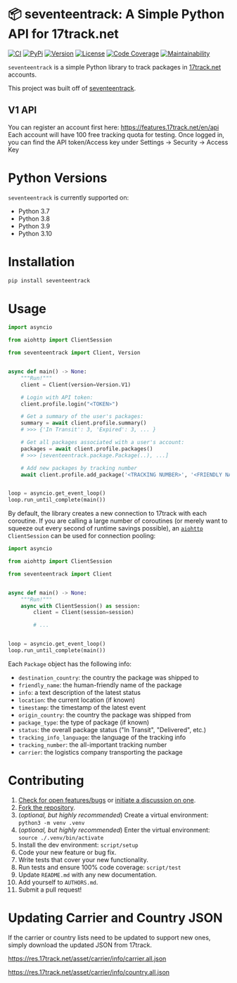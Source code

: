# 📦 seventeentrack: A Simple Python API for 17track.net

[![CI](https://github.com/mcswindler/seventeentrack/workflows/CI/badge.svg)](https://github.com/mcswindler/seventeentrack/actions)
[![PyPi](https://img.shields.io/pypi/v/seventeentrack.svg)](https://pypi.python.org/pypi/seventeentrack)
[![Version](https://img.shields.io/pypi/pyversions/seventeentrack.svg)](https://pypi.python.org/pypi/seventeentrack)
[![License](https://img.shields.io/pypi/l/seventeentrack.svg)](https://github.com/mcswindler/seventeentrack/blob/master/LICENSE)
[![Code Coverage](https://codecov.io/gh/mcswindler/seventeentrack/branch/master/graph/badge.svg)](https://codecov.io/gh/mcswindler/seventeentrack)
[![Maintainability](https://api.codeclimate.com/v1/badges/cd4e8b7fcc8f840009e5/maintainability)](https://codeclimate.com/github/mcswindler/seventeentrack/maintainability)

`seventeentrack` is a simple Python library to track packages in
[17track.net](http://www.17track.net/) accounts.

This project was built off of [seventeentrack](https://github.com/mcswindler/seventeentrack).

## V1 API

You can register an account first here: https://features.17track.net/en/api
Each account will have 100 free tracking quota for testing.
Once logged in, you can find the API token/Access key under Settings -> Security -> Access Key

# Python Versions

`seventeentrack` is currently supported on:

- Python 3.7
- Python 3.8
- Python 3.9
- Python 3.10

# Installation

```python
pip install seventeentrack
```

# Usage

```python
import asyncio

from aiohttp import ClientSession

from seventeentrack import Client, Version


async def main() -> None:
    """Run!"""
    client = Client(version=Version.V1)

    # Login with API token:
    client.profile.login("<TOKEN>")

    # Get a summary of the user's packages:
    summary = await client.profile.summary()
    # >>> {'In Transit': 3, 'Expired': 3, ... }

    # Get all packages associated with a user's account:
    packages = await client.profile.packages()
    # >>> [seventeentrack.package.Package(..), ...]

    # Add new packages by tracking number
    await client.profile.add_package('<TRACKING NUMBER>', '<FRIENDLY NAME>')


loop = asyncio.get_event_loop()
loop.run_until_complete(main())
```

By default, the library creates a new connection to 17track with each coroutine. If you
are calling a large number of coroutines (or merely want to squeeze out every second of
runtime savings possible), an
[`aiohttp`](https://github.com/aio-libs/aiohttp) `ClientSession` can be used for connection
pooling:

```python
import asyncio

from aiohttp import ClientSession

from seventeentrack import Client


async def main() -> None:
    """Run!"""
    async with ClientSession() as session:
        client = Client(session=session)

        # ...


loop = asyncio.get_event_loop()
loop.run_until_complete(main())
```

Each `Package` object has the following info:

- `destination_country`: the country the package was shipped to
- `friendly_name`: the human-friendly name of the package
- `info`: a text description of the latest status
- `location`: the current location (if known)
- `timestamp`: the timestamp of the latest event
- `origin_country`: the country the package was shipped from
- `package_type`: the type of package (if known)
- `status`: the overall package status ("In Transit", "Delivered", etc.)
- `tracking_info_language`: the language of the tracking info
- `tracking_number`: the all-important tracking number
- `carrier`: the logistics company transporting the package

# Contributing

1. [Check for open features/bugs](https://github.com/mcswindler/seventeentrack/issues)
   or [initiate a discussion on one](https://github.com/mcswindler/seventeentrack/issues/new).
2. [Fork the repository](https://github.com/mcswindler/seventeentrack/fork).
3. (_optional, but highly recommended_) Create a virtual environment: `python3 -m venv .venv`
4. (_optional, but highly recommended_) Enter the virtual environment: `source ./.venv/bin/activate`
5. Install the dev environment: `script/setup`
6. Code your new feature or bug fix.
7. Write tests that cover your new functionality.
8. Run tests and ensure 100% code coverage: `script/test`
9. Update `README.md` with any new documentation.
10. Add yourself to `AUTHORS.md`.
11. Submit a pull request!

# Updating Carrier and Country JSON

If the carrier or country lists need to be updated to support new ones, simply download the updated JSON from 17track.

https://res.17track.net/asset/carrier/info/carrier.all.json

https://res.17track.net/asset/carrier/info/country.all.json
